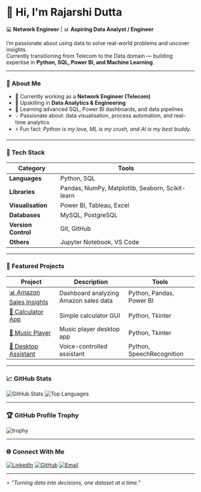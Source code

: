 # 👋 Hi, I'm Rajarshi Dutta

💻 **Network Engineer** | 📊 **Aspiring Data Analyst / Engineer**

I’m passionate about using data to solve real-world problems and uncover insights.  
Currently transitioning from Telecom to the Data domain — building expertise in **Python, SQL, Power BI, and Machine Learning**.

---

### 🚀 About Me
- 🔭 Currently working as a **Network Engineer (Telecom)**
- 🌱 Upskilling in **Data Analytics & Engineering**
- 🧠 Learning advanced SQL, Power BI dashboards, and data pipelines
- 💡 Passionate about: data visualisation, process automation, and real-time analytics
- ⚡ Fun fact: *Python is my love, ML is my crush, and AI is my best buddy.*

---

### 🧰 Tech Stack
| Category | Tools |
|-----------|--------|
| **Languages** | Python, SQL |
| **Libraries** | Pandas, NumPy, Matplotlib, Seaborn, Scikit-learn |
| **Visualisation** | Power BI, Tableau, Excel |
| **Databases** | MySQL, PostgreSQL |
| **Version Control** | Git, GitHub |
| **Others** | Jupyter Notebook, VS Code |

---

### 📂 Featured Projects
| Project | Description | Tools |
|----------|--------------|--------|
| [📊 Amazon Sales Insights](https://github.com/Rajarshi-ctrl/Amazon-Sales-Insights) | Dashboard analyzing Amazon sales data | Python, Pandas, Power BI |
| [🧮 Calculator App](https://github.com/Rajarshi-ctrl/Calculator) | Simple calculator GUI | Python, Tkinter |
| [🎵 Music Player](https://github.com/Rajarshi-ctrl/Music_Player) | Music player desktop app | Python, Tkinter |
| [🤖 Desktop Assistant](https://github.com/Rajarshi-ctrl/Desktop-assistant) | Voice-controlled assistant | Python, SpeechRecognition |

---

### 📈 GitHub Stats
![GitHub Stats](https://github-readme-stats.vercel.app/api?username=Rajarshi-ctrl&show_icons=true&theme=tokyonight)
![Top Languages](https://github-readme-stats.vercel.app/api/top-langs/?username=Rajarshi-ctrl&layout=compact&theme=tokyonight)

---

### 🏆 GitHub Profile Trophy
![trophy](https://github-profile-trophy.vercel.app/?username=Rajarshi-ctrl&theme=onedark)

---

### 🌐 Connect With Me
[![LinkedIn](https://img.shields.io/badge/LinkedIn-blue?logo=linkedin&logoColor=white)](https://www.linkedin.com/in/rajarshidutta99)
[![GitHub](https://img.shields.io/badge/GitHub-black?logo=github&logoColor=white)](https://github.com/Rajarshi-ctrl)
[![Email](https://img.shields.io/badge/Email-d9534f?logo=gmail&logoColor=white)](mailto:rajarshidutta432@gmail.com)

---
⭐️ *“Turning data into decisions, one dataset at a time.”*
